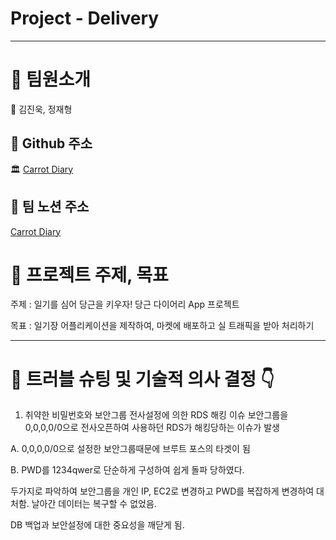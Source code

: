 # Project - Delivery

---

# 👥 팀원소개

🤴 김진욱, 정재형


## 🥃 Github 주소

 🏛️ [Carrot Diary](https://github.com/2024-carrot-team/CarrotDiary_be)

## 🥃 팀 노션 주소

[Carrot Diary](https://naraspc.notion.site/Carrot-Diary-c82350f8b48148e9b761111c2074d28b?pvs=74
) 

# 🎯 프로젝트 주제, 목표

주제 : 일기를 심어 당근을 키우자! 당근 다이어리 App 프로젝트

목표 : 일기장 어플리케이션을 제작하여, 마켓에 배포하고 실 트래픽을 받아 처리하기

---

# 💫 트러블 슈팅 및 기술적 의사 결정 👇

1. 취약한 비밀번호와 보안그룹 전사설정에 의한 RDS 해킹 이슈
보안그룹을 0,0,0,0/0으로 전사오픈하여 사용하던 RDS가 해킹당하는 이슈가 발생

  A. 0,0,0,0/0으로 설정한 보안그룹때문에 브루트 포스의 타겟이 됨
  
  B. PWD를 1234qwer로 단순하게 구성하여 쉽게 돌파 당하였다.

두가지로 파악하여 보안그룹을 개인 IP, EC2로 변경하고 
PWD를 복잡하게 변경하여 대처함. 날아간 데이터는 복구할 수 없었음. 

DB 백업과 보안설정에 대한 중요성을 깨닫게 됨. 

